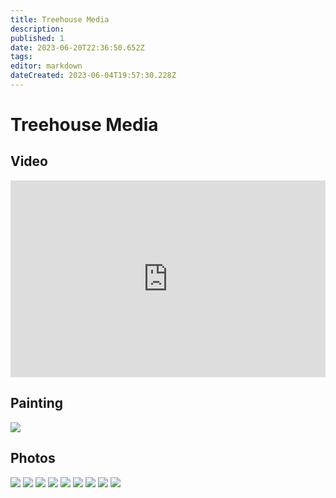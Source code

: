 ```yaml
---
title: Treehouse Media
description: 
published: 1
date: 2023-06-20T22:36:50.652Z
tags: 
editor: markdown
dateCreated: 2023-06-04T19:57:30.228Z
---
```


# Treehouse Media

## Video
<iframe style="max-width: 100%" width="560" height="315" src="https://www.youtube.com/embed/79cAmNZVNXA" title="YouTube video player" frameborder="0" allow="accelerometer; autoplay; clipboard-write; encrypted-media; gyroscope; picture-in-picture; web-share" allowfullscreen></iframe>

## Painting
<img src="/project_peanut/ppp.png" style="max-height: 90vh">

## Photos
<img src="/project_peanut/ppm1.jpg" style="max-height: 90vh">

<img src="/project_peanut/ppm2.jpg" style="max-height: 90vh">

<img src="/project_peanut/ppm3.jpg" style="max-height: 90vh">

<img src="/project_peanut/ppm4.jpg" style="max-height: 90vh">

<img src="/project_peanut/ppm5.jpg" style="max-height: 90vh">

<img src="/project_peanut/ppm6.jpg" style="max-height: 90vh">

<img src="/project_peanut/ppm7.jpg" style="max-height: 90vh">

<img src="/project_peanut/ppm8.jpg" style="max-height: 90vh">

<img src="/project_peanut/ppm9.jpeg" style="max-height: 90vh">
